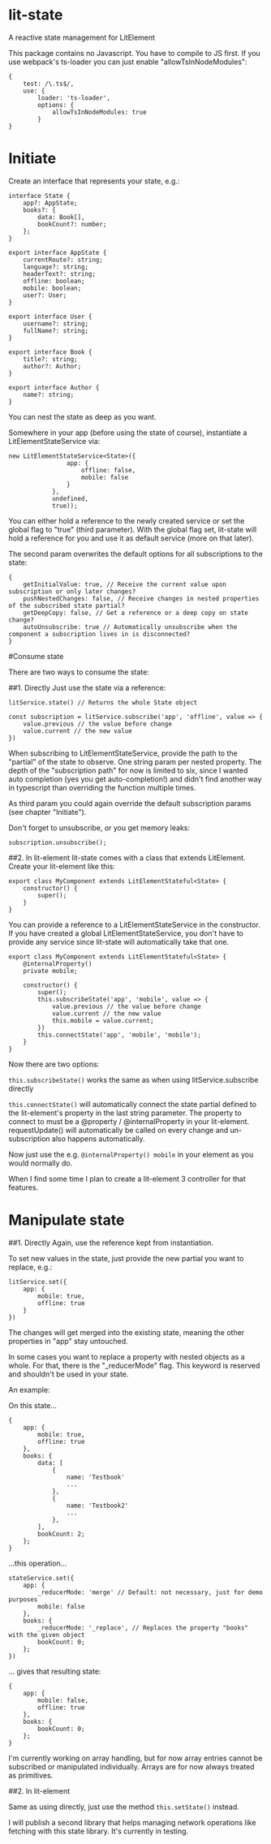# lit-state
A reactive state management for LitElement

This package contains no Javascript. You have to compile to JS first. If you use webpack's ts-loader you can just enable  "allowTsInNodeModules":

```
{
    test: /\.ts$/,
    use: {
        loader: 'ts-loader',
        options: {
            allowTsInNodeModules: true
        }
}
```

# Initiate
Create an interface that represents your state, e.g.:
```
interface State {
    app?: AppState;
    books?: { 
        data: Book[],
        bookCount?: number; 
    };
}

export interface AppState {
    currentRoute?: string;
    language?: string;
    headerText?: string;
    offline: boolean;
    mobile: boolean;
    user?: User;
}

export interface User {
    username?: string;
    fullName?: string;
}

export interface Book {
    title?: string;
    author?: Author;
}

export interface Author {
    name?: string;
}
```
You can nest the state as deep as you want.

Somewhere in your app (before using the state of course), instantiate a LitElementStateService via:
```
new LitElementStateService<State>({
                app: {
                    offline: false,
                    mobile: false
                }
            },
            undefined,
            true));
```
You can either hold a reference to the newly created service or set the global flag to "true" (third parameter).
With the global flag set, lit-state will hold a reference for you and use it as default service (more on that later).

The second param overwrites the default options for all subscriptions to the state:
```
{
    getInitialValue: true, // Receive the current value upon subscription or only later changes?
    pushNestedChanges: false, // Receive changes in nested properties of the subscribed state partial?
    getDeepCopy: false, // Get a reference or a deep copy on state change?
    autoUnsubscribe: true // Automatically unsubscribe when the component a subscription lives in is disconnected?
}
```

#Consume state

There are two ways to consume the state:

##1. Directly
Just use the state via a reference:
```
litService.state() // Returns the whole State object

const subscription = litService.subscribe('app', 'offline', value => {
    value.previous // the value before change
    value.current // the new value
}) 
```

When subscribing to LitElementStateService, provide the path to the "partial" of the state to observe.
One string param per nested property. The depth of the "subscription path" for now is limited to six, since I wanted 
auto completion (yes you get auto-completion!) and didn't find another way in typescript than overriding the function 
multiple times.

As third param you could again override the default subscription params (see chapter "Initiate").

Don't forget to unsubscribe, or you get memory leaks:
```
subscription.unsubscribe();
```

##2. In lit-element
lit-state comes with a class that extends LitElement. Create your lit-element like this:
```
export class MyComponent extends LitElementStateful<State> {
    constructor() {
        super();
    }
}
```
You can provide a reference to a LitElementStateService in the constructor.
If you have created a global LitElementStateService, you don't have to provide any service
since lit-state will automatically take that one.

```
export class MyComponent extends LitElementStateful<State> {
    @internalProperty()
    private mobile;
    
    constructor() {
        super();
        this.subscribeState('app', 'mobile', value => {
            value.previous // the value before change
            value.current // the new value
            this.mobile = value.current;
        })
        this.connectState('app', 'mobile', 'mobile');
    }
}
```

Now there are two options: 

```this.subscribeState()``` works the same as when using litService.subscribe directly

```this.connectState()``` will automatically connect the state partial defined to the lit-element's 
property in the last string parameter. The property to connect to must be a @property / @internalProperty in your lit-element.
requestUpdate() will automatically be called on every change and un-subscription also happens automatically.

Now just use the e.g. ```@internalProperty() mobile``` in your element as you would normally do.

When I find some time I plan to create a lit-element 3 controller for that features.

# Manipulate state

##1. Directly
Again, use the reference kept from instantiation.

To set new values in the state, just provide the new partial you want to replace, e.g.:
```
litService.set({
    app: {
        mobile: true,
        offline: true
    }
})
```

The changes will get merged into the existing state, meaning the other properties in "app" stay untouched.

In some cases you want to replace a property with nested objects as a whole. For that, there is the "_reducerMode"
flag. This keyword is reserved and shouldn't be used in your state.

An example:

On this state...

```
{
    app: {
        mobile: true,
        offline: true
    },
    books: { 
        data: [
            {
                name: 'Testbook'
                ...
            },
            {
                name: 'Testbook2'
                ...
            },
        ],
        bookCount: 2; 
    };            
}
```

...this operation...

```
stateService.set({
    app: {
        _reducerMode: 'merge' // Default: not necessary, just for demo purposes
        mobile: false
    },
    books: {
        _reducerMode: '_replace', // Replaces the property "books" with the given object
        bookCount: 0; 
    };            
})
```

... gives that resulting state:

```
{
    app: {
        mobile: false,
        offline: true
    },
    books: {        
        bookCount: 0; 
    };            
}
```

I'm currently working on array handling, but for now array entries cannot be subscribed or manipulated individually.
Arrays are for now always treated as primitives.

##2. In lit-element

Same as using directly, just use the method ```this.setState()``` instead.

I will publish a second library that helps managing network operations like fetching with this state library. 
It's currently in testing.
